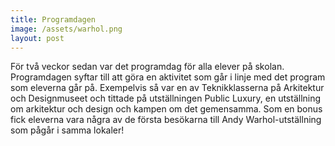 ```yaml
---
title: Programdagen
image: /assets/warhol.png
layout: post
---
```

För två veckor sedan var det programdag för alla elever på skolan. Programdagen syftar till att göra en aktivitet som går i linje med det program som eleverna går på.
Exempelvis så var en av Teknikklasserna på Arkitektur och Designmuseet och tittade på utställningen Public Luxury, en utställning om arkitektur och design och kampen om det gemensamma.
Som en bonus fick eleverna vara några av de första besökarna till Andy Warhol-utställning som pågår i samma lokaler!

